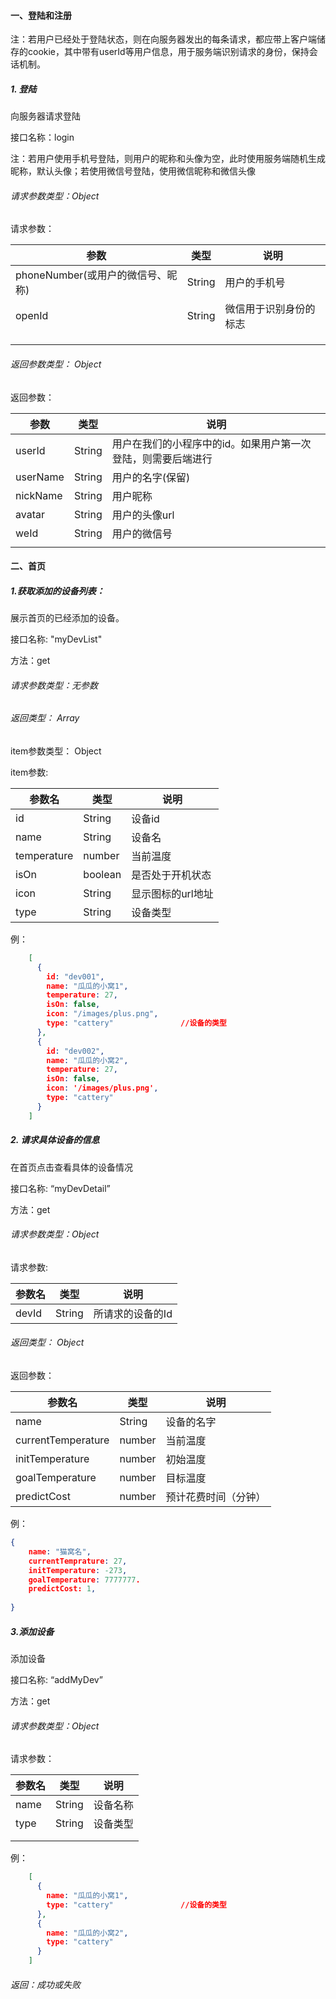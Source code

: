 #### 一、登陆和注册

注：若用户已经处于登陆状态，则在向服务器发出的每条请求，都应带上客户端储存的cookie，其中带有userId等用户信息，用于服务端识别请求的身份，保持会话机制。



##### 1. 登陆

向服务器请求登陆

接口名称：login

注：若用户使用手机号登陆，则用户的昵称和头像为空，此时使用服务端随机生成昵称，默认头像；若使用微信号登陆，使用微信昵称和微信头像

###### 请求参数类型：Object

请求参数：

| 参数                              | 类型   | 说明                   |
| --------------------------------- | ------ | ---------------------- |
| phoneNumber(或用户的微信号、昵称) | String | 用户的手机号           |
| openId                            | String | 微信用于识别身份的标志 |
|                                   |        |                        |
|                                   |        |                        |
|                                   |        |                        |

###### 返回参数类型： Object

返回参数：

| 参数     | 类型   | 说明                                                         |
| -------- | ------ | ------------------------------------------------------------ |
| userId   | String | 用户在我们的小程序中的id。如果用户第一次登陆，则需要后端进行 |
| userName | String | 用户的名字(保留)                                             |
| nickName | String | 用户昵称                                                     |
| avatar   | String | 用户的头像url                                                |
| weId     | String | 用户的微信号                                                 |
|          |        |                                                              |









#### 二、首页

##### 1.获取添加的设备列表：

展示首页的已经添加的设备。

接口名称: "myDevList"

方法：get

###### 请求参数类型：无参数



###### 返回类型： Array

item参数类型： Object

item参数:

| 参数名      | 类型    | 说明              |
| ----------- | ------- | ----------------- |
| id          | String  | 设备id            |
| name        | String  | 设备名            |
| temperature | number  | 当前温度          |
| isOn        | boolean | 是否处于开机状态  |
| icon        | String  | 显示图标的url地址 |
| type        | String  | 设备类型          |

例：

```json
    [
      {
        id: "dev001",
        name: "瓜瓜的小窝1",
        temperature: 27,
        isOn: false,
        icon: "/images/plus.png",
        type: "cattery"               //设备的类型
      },
      {
        id: "dev002",
        name: "瓜瓜的小窝2",
        temperature: 27,
        isOn: false,
        icon: '/images/plus.png',
        type: "cattery"
      }
    ]
```



##### 2. 请求具体设备的信息

在首页点击查看具体的设备情况

接口名称: “myDevDetail”

方法：get

###### 请求参数类型：Object

请求参数:

| 参数名 | 类型   | 说明             |
| ------ | ------ | ---------------- |
| devId  | String | 所请求的设备的Id |



###### 返回类型： Object

返回参数：

| 参数名             | 类型   | 说明                 |
| ------------------ | ------ | -------------------- |
| name               | String | 设备的名字           |
| currentTemperature | number | 当前温度             |
| initTemperature    | number | 初始温度             |
| goalTemperature    | number | 目标温度             |
| predictCost        | number | 预计花费时间（分钟） |

例：

```json
{
    name: "猫窝名",
    currentTemprature: 27,
    initTemperature: -273,
    goalTemperature: 7777777.
    predictCost: 1,
    
}
```





##### 3.添加设备

添加设备

接口名称: “addMyDev”

方法：get

###### 请求参数类型：Object

请求参数：


| 参数名 | 类型   | 说明     |
| ------ | ------ | -------- |
| name   | String | 设备名称 |
| type   | String | 设备类型 |
|        |        |          |
|        |        |          |

例：

```json
    [
      {
        name: "瓜瓜的小窝1",
        type: "cattery"               //设备的类型
      },
      {
        name: "瓜瓜的小窝2",
        type: "cattery"
      }
    ]
```



###### 返回：成功或失败

